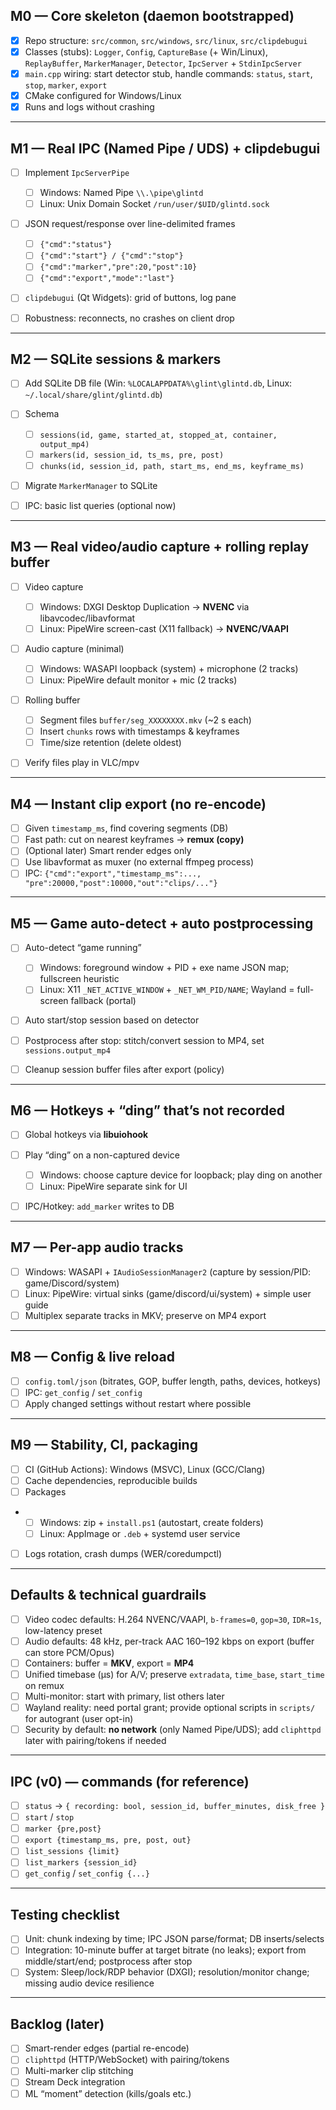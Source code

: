 ﻿## M0 — Core skeleton (daemon bootstrapped)

* [x] Repo structure: `src/common`, `src/windows`, `src/linux`, `src/clipdebugui`
* [x] Classes (stubs): `Logger`, `Config`, `CaptureBase` (+ Win/Linux), `ReplayBuffer`, `MarkerManager`, `Detector`, `IpcServer` + `StdinIpcServer`
* [x] `main.cpp` wiring: start detector stub, handle commands: `status`, `start`, `stop`, `marker`, `export`
* [x] CMake configured for Windows/Linux
* [x] Runs and logs without crashing

---

## M1 — Real IPC (Named Pipe / UDS) + clipdebugui

* [ ] Implement `IpcServerPipe`

    * [ ] Windows: Named Pipe `\\.\pipe\glintd`
    * [ ] Linux: Unix Domain Socket `/run/user/$UID/glintd.sock`
* [ ] JSON request/response over line-delimited frames

    * [ ] `{"cmd":"status"}`
    * [ ] `{"cmd":"start"} / {"cmd":"stop"}`
    * [ ] `{"cmd":"marker","pre":20,"post":10}`
    * [ ] `{"cmd":"export","mode":"last"}`
* [ ] `clipdebugui` (Qt Widgets): grid of buttons, log pane
* [ ] Robustness: reconnects, no crashes on client drop

---

## M2 — SQLite sessions & markers

* [ ] Add SQLite DB file (Win: `%LOCALAPPDATA%\glint\glintd.db`, Linux: `~/.local/share/glint/glintd.db`)
* [ ] Schema

    * [ ] `sessions(id, game, started_at, stopped_at, container, output_mp4)`
    * [ ] `markers(id, session_id, ts_ms, pre, post)`
    * [ ] `chunks(id, session_id, path, start_ms, end_ms, keyframe_ms)`
* [ ] Migrate `MarkerManager` to SQLite
* [ ] IPC: basic list queries (optional now)

---

## M3 — Real video/audio capture + rolling replay buffer

* [ ] Video capture

    * [ ] Windows: DXGI Desktop Duplication → **NVENC** via libavcodec/libavformat
    * [ ] Linux: PipeWire screen-cast (X11 fallback) → **NVENC/VAAPI**
* [ ] Audio capture (minimal)

    * [ ] Windows: WASAPI loopback (system) + microphone (2 tracks)
    * [ ] Linux: PipeWire default monitor + mic (2 tracks)
* [ ] Rolling buffer

    * [ ] Segment files `buffer/seg_XXXXXXXX.mkv` (~2 s each)
    * [ ] Insert `chunks` rows with timestamps & keyframes
    * [ ] Time/size retention (delete oldest)
* [ ] Verify files play in VLC/mpv

---

## M4 — Instant clip export (no re-encode)

* [ ] Given `timestamp_ms`, find covering segments (DB)
* [ ] Fast path: cut on nearest keyframes → **remux (copy)**
* [ ] (Optional later) Smart render edges only
* [ ] Use libavformat as muxer (no external ffmpeg process)
* [ ] IPC: `{"cmd":"export","timestamp_ms":..., "pre":20000,"post":10000,"out":"clips/..."}`

---

## M5 — Game auto-detect + auto postprocessing

* [ ] Auto-detect “game running”

    * [ ] Windows: foreground window + PID + exe name JSON map; fullscreen heuristic
    * [ ] Linux: X11 `_NET_ACTIVE_WINDOW` + `_NET_WM_PID/NAME`; Wayland = full-screen fallback (portal)
* [ ] Auto start/stop session based on detector
* [ ] Postprocess after stop: stitch/convert session to MP4, set `sessions.output_mp4`
* [ ] Cleanup session buffer files after export (policy)

---

## M6 — Hotkeys + “ding” that’s not recorded

* [ ] Global hotkeys via **libuiohook**
* [ ] Play “ding” on a non-captured device

    * [ ] Windows: choose capture device for loopback; play ding on another
    * [ ] Linux: PipeWire separate sink for UI
* [ ] IPC/Hotkey: `add_marker` writes to DB

---

## M7 — Per-app audio tracks

* [ ] Windows: WASAPI + `IAudioSessionManager2` (capture by session/PID: game/Discord/system)
* [ ] Linux: PipeWire: virtual sinks (game/discord/ui/system) + simple user guide
* [ ] Multiplex separate tracks in MKV; preserve on MP4 export

---

## M8 — Config & live reload

* [ ] `config.toml/json` (bitrates, GOP, buffer length, paths, devices, hotkeys)
* [ ] IPC: `get_config` / `set_config`
* [ ] Apply changed settings without restart where possible

---

## M9 — Stability, CI, packaging

* [ ] CI (GitHub Actions): Windows (MSVC), Linux (GCC/Clang)
* [ ] Cache dependencies, reproducible builds
* [ ] Packages
* 
    * [ ] Windows: zip + `install.ps1` (autostart, create folders)
    * [ ] Linux: AppImage or `.deb` + systemd user service
* [ ] Logs rotation, crash dumps (WER/coredumpctl)

---

## Defaults & technical guardrails

* [ ] Video codec defaults: H.264 NVENC/VAAPI, `b-frames=0`, `gop≈30`, `IDR≈1s`, low-latency preset
* [ ] Audio defaults: 48 kHz, per-track AAC 160–192 kbps on export (buffer can store PCM/Opus)
* [ ] Containers: buffer = **MKV**, export = **MP4**
* [ ] Unified timebase (µs) for A/V; preserve `extradata`, `time_base`, `start_time` on remux
* [ ] Multi-monitor: start with primary, list others later
* [ ] Wayland reality: need portal grant; provide optional scripts in `scripts/` for autogrant (user opt-in)
* [ ] Security by default: **no network** (only Named Pipe/UDS); add `cliphttpd` later with pairing/tokens if needed

---

## IPC (v0) — commands (for reference)

* [ ] `status` → `{ recording: bool, session_id, buffer_minutes, disk_free }`
* [ ] `start` / `stop`
* [ ] `marker {pre,post}`
* [ ] `export {timestamp_ms, pre, post, out}`
* [ ] `list_sessions {limit}`
* [ ] `list_markers {session_id}`
* [ ] `get_config` / `set_config {...}`

---

## Testing checklist

* [ ] Unit: chunk indexing by time; IPC JSON parse/format; DB inserts/selects
* [ ] Integration: 10-minute buffer at target bitrate (no leaks); export from middle/start/end; postprocess after stop
* [ ] System: Sleep/lock/RDP behavior (DXGI); resolution/monitor change; missing audio device resilience

---

## Backlog (later)

* [ ] Smart-render edges (partial re-encode)
* [ ] `cliphttpd` (HTTP/WebSocket) with pairing/tokens
* [ ] Multi-marker clip stitching
* [ ] Stream Deck integration
* [ ] ML “moment” detection (kills/goals etc.)
